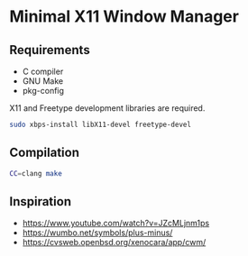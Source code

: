 # Minimal X11 Window Manager

## Requirements

- C compiler
- GNU Make
- pkg-config

X11 and Freetype development libraries are required.

```sh
sudo xbps-install libX11-devel freetype-devel
```

## Compilation

```sh
CC=clang make
```

## Inspiration

- https://www.youtube.com/watch?v=JZcMLjnm1ps
- https://wumbo.net/symbols/plus-minus/
- https://cvsweb.openbsd.org/xenocara/app/cwm/
